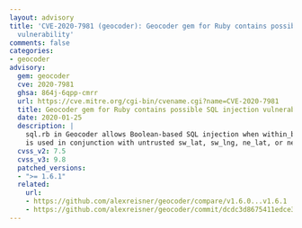 ```yaml
---
layout: advisory
title: 'CVE-2020-7981 (geocoder): Geocoder gem for Ruby contains possible SQL injection
  vulnerability'
comments: false
categories:
- geocoder
advisory:
  gem: geocoder
  cve: 2020-7981
  ghsa: 864j-6qpp-cmrr
  url: https://cve.mitre.org/cgi-bin/cvename.cgi?name=CVE-2020-7981
  title: Geocoder gem for Ruby contains possible SQL injection vulnerability
  date: 2020-01-25
  description: |
    sql.rb in Geocoder allows Boolean-based SQL injection when within_bounding_box
    is used in conjunction with untrusted sw_lat, sw_lng, ne_lat, or ne_lng data.
  cvss_v2: 7.5
  cvss_v3: 9.8
  patched_versions:
  - ">= 1.6.1"
  related:
    url:
    - https://github.com/alexreisner/geocoder/compare/v1.6.0...v1.6.1
    - https://github.com/alexreisner/geocoder/commit/dcdc3d8675411edce3965941a2ca7c441ca48613
---
```

